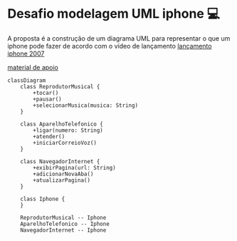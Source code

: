 # Desafio modelagem UML iphone 💻

A proposta é a construção de um diagrama UML para representar o que um iphone pode fazer de acordo com o vídeo de lançamento [lançamento iphone 2007](https://www.youtube.com/watch?v=9ou608QQRq8)

[material de apoio](https://github.com/digitalinnovationone/trilha-java-basico/tree/main/desafios/poo)

```mermaid
classDiagram
    class ReprodutorMusical {
        +tocar()
        +pausar()
        +selecionarMusica(musica: String)
    }
    
    class AparelhoTelefonico {
        +ligar(numero: String)
        +atender()
        +iniciarCorreioVoz()
    }
    
    class NavegadorInternet {
        +exibirPagina(url: String)
        +adicionarNovaAba()
        +atualizarPagina()
    }
    
    class Iphone {
    }
    
    ReprodutorMusical -- Iphone
    AparelhoTelefonico -- Iphone
    NavegadorInternet -- Iphone
```

